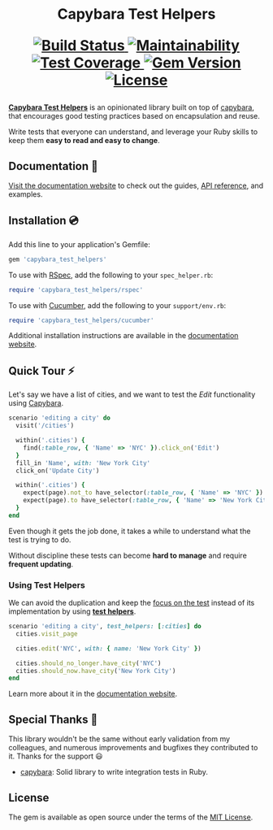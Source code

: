 [docs]: https://capybara-test-helpers.netlify.app/
[api]: https://capybara-test-helpers.netlify.app/api/
[design patterns]: https://capybara-test-helpers.netlify.app/guide/advanced/design-patterns
[installation]: https://capybara-test-helpers.netlify.app/installation
[capybara]: https://github.com/teamcapybara/capybara
[capybara querying]: https://github.com/teamcapybara/capybara#querying
[cucumber]: https://github.com/cucumber/cucumber-ruby
[rspec]: https://github.com/rspec/rspec
[rspec matchers]: https://relishapp.com/rspec/rspec-expectations/docs/built-in-matchers
[rspec-rails]: https://github.com/rspec/rspec-rails#installation
[trailing_commas]: https://maximomussini.com/posts/trailing-commas/
[testing_robots]: https://jakewharton.com/testing-robots/
[page_objects]: https://martinfowler.com/bliki/PageObject.html
[rspec_injection]: https://github.com/ElMassimo/capybara_test_helpers/blob/master/examples/rails_app/spec/system/cities_spec.rb#L7
[rspec_global_injection]: https://github.com/ElMassimo/capybara_test_helpers/blob/master/examples/rails_app/spec/system/support/default_test_helpers.rb#L8
[cucumber_injection]: https://github.com/ElMassimo/capybara_test_helpers/blob/master/examples/rails_app/features/step_definitions/city_steps.rb#L3
[example app]: https://github.com/ElMassimo/capybara_test_helpers/blob/master/examples/rails_app
[capybara_test_helpers_tests]: https://github.com/ElMassimo/capybara_test_helpers/blob/master/spec
[positive and negative assertions]: https://maximomussini.com/posts/cucumber-to_or_not_to/
[should]: https://github.com/ElMassimo/capybara_test_helpers/blob/master/lib/capybara_test_helpers/assertions.rb#L10-L15
[should_not]: https://github.com/ElMassimo/capybara_test_helpers/blob/master/lib/capybara_test_helpers/assertions.rb#L17-L22
[rails_integration]: https://github.com/ElMassimo/capybara_test_helpers/commit/c512e39987215e30227dad45e775480bc1348325
[cucumber_integration]: https://github.com/ElMassimo/capybara_test_helpers/commit/68e20cb40ba409c50f88f8b745eb908fb067a0aa

<h1 align="center">
  Capybara Test Helpers
  <p align="center">
    <a href="https://github.com/ElMassimo/capybara_test_helpers/actions">
      <img alt="Build Status" src="https://github.com/ElMassimo/capybara_test_helpers/workflows/build/badge.svg"/>
    </a>
    <a href="https://codeclimate.com/github/ElMassimo/capybara_test_helpers">
      <img alt="Maintainability" src="https://codeclimate.com/github/ElMassimo/capybara_test_helpers/badges/gpa.svg"/>
    </a>
    <a href="https://codeclimate.com/github/ElMassimo/capybara_test_helpers">
      <img alt="Test Coverage" src="https://codeclimate.com/github/ElMassimo/capybara_test_helpers/badges/coverage.svg"/>
    </a>
    <a href="https://rubygems.org/gems/capybara_test_helpers">
      <img alt="Gem Version" src="https://img.shields.io/gem/v/capybara_test_helpers.svg?colorB=e9573f"/>
    </a>
    <a href="https://github.com/ElMassimo/capybara_test_helpers/blob/master/LICENSE.txt">
      <img alt="License" src="https://img.shields.io/badge/license-MIT-428F7E.svg"/>
    </a>
  </p>
</h1>

[__Capybara Test Helpers__](https://github.com/ElMassimo/capybara_test_helpers) is
an opinionated library built on top of [capybara], that encourages good testing
practices based on encapsulation and reuse.

Write tests that everyone can understand, and leverage your Ruby skills to keep them __easy to read and easy to change__.

## Documentation 📖

[Visit the documentation website][docs] to check out the guides, [API reference][api], and examples.

## Installation 💿

Add this line to your application's Gemfile:

```ruby
gem 'capybara_test_helpers'
```

To use with [RSpec], add the following to your `spec_helper.rb`:

```ruby
require 'capybara_test_helpers/rspec'
```

To use with [Cucumber], add the following to your `support/env.rb`:

```ruby
require 'capybara_test_helpers/cucumber'
```

Additional installation instructions are available in the [documentation website][installation].

## Quick Tour ⚡️

Let's say we have a list of cities, and we want to test the _Edit_ functionality using [Capybara].

```ruby
scenario 'editing a city' do
  visit('/cities')

  within('.cities') {
    find(:table_row, { 'Name' => 'NYC' }).click_on('Edit')
  }
  fill_in 'Name', with: 'New York City'
  click_on('Update City')

  within('.cities') {
    expect(page).not_to have_selector(:table_row, { 'Name' => 'NYC' })
    expect(page).to have_selector(:table_row, { 'Name' => 'New York City' })
  }
end
```

Even though it gets the job done, it takes a while to understand what the test is trying to do.

Without discipline these tests can become __hard to manage__ and require __frequent updating__.

### Using Test Helpers

We can avoid the duplication and keep the [focus on the test][design patterns] instead of its
implementation by using [__test helpers__][docs].

```ruby
scenario 'editing a city', test_helpers: [:cities] do
  cities.visit_page

  cities.edit('NYC', with: { name: 'New York City' })

  cities.should_no_longer.have_city('NYC')
  cities.should_now.have_city('New York City')
end
```

Learn more about it in the [documentation website][docs].

## Special Thanks 🙏

This library wouldn't be the same without early validation from my colleagues, and numerous improvements and bugfixes they contributed to it. Thanks for the support 😃

- [capybara]: Solid library to write integration tests in Ruby.

## License

The gem is available as open source under the terms of the [MIT License](https://opensource.org/licenses/MIT).
